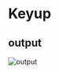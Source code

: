 # Keyup

## output

![output](https://user-images.githubusercontent.com/79576987/114165038-a2ec7580-9949-11eb-8ba4-24ec1d1b90fa.PNG)
